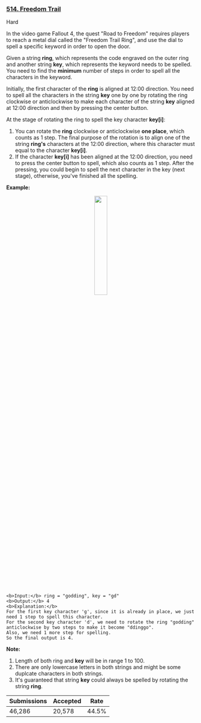 ### [514. Freedom Trail](https://leetcode.com/problems/freedom-trail/)

Hard

In the video game Fallout 4, the quest "Road to Freedom" requires players to reach a metal dial called the "Freedom Trail Ring", and use the dial to spell a specific keyword in order to open the door.

Given a string __ring__, which represents the code engraved on the outer ring and another string __key__, which represents the keyword needs to be spelled. You need to find the __minimum__ number of steps in order to spell all the characters in the keyword.

Initially, the first character of the __ring__ is aligned at 12:00 direction. You need to spell all the characters in the string __key__ one by one by rotating the ring clockwise or anticlockwise to make each character of the string __key__ aligned at 12:00 direction and then by pressing the center button.

At the stage of rotating the ring to spell the key character __key\[i\]__:

1.   You can rotate the __ring__ clockwise or anticlockwise __one place__, which counts as 1 step. The final purpose of the rotation is to align one of the string __ring's__ characters at the 12:00 direction, where this character must equal to the character __key\[i\]__.
2.   If the character __key\[i\]__ has been aligned at the 12:00 direction, you need to press the center button to spell, which also counts as 1 step. After the pressing, you could begin to spell the next character in the key (next stage), otherwise, you've finished all the spelling.

__Example:__

<center><img src="https://assets.leetcode.com/uploads/2018/10/22/ring.jpg" style="width: 26%;"/></center>


 


```
<b>Input:</b> ring = "godding", key = "gd"
<b>Output:</b> 4
<b>Explanation:</b>
For the first key character 'g', since it is already in place, we just need 1 step to spell this character. 
For the second key character 'd', we need to rotate the ring "godding" anticlockwise by two steps to make it become "ddinggo".
Also, we need 1 more step for spelling.
So the final output is 4.
```

__Note:__

1.   Length of both ring and __key__ will be in range 1 to 100.
2.   There are only lowercase letters in both strings and might be some duplcate characters in both strings.
3.   It's guaranteed that string __key__ could always be spelled by rotating the string __ring__.

| Submissions    | Accepted     | Rate   |
| -------------- | ------------ | ------ |
| 46,286 | 20,578 | 44.5% |